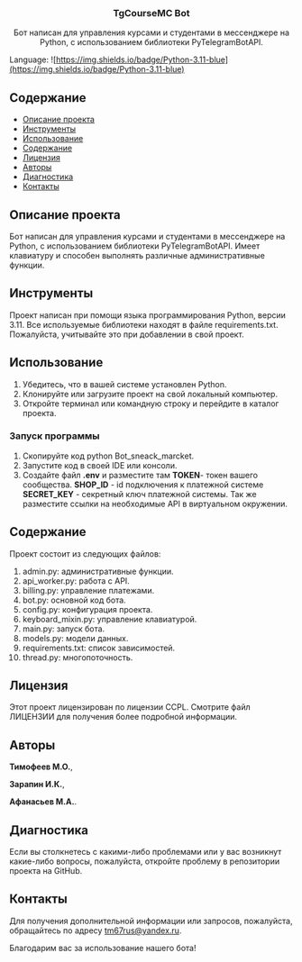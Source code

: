 <br/>
  <h3 align="center">TgCourseMC Bot</h3>

  <p align="center">
    Бот написан для управления курсами и студентами в мессенджере на Python, с использованием библиотеки PyTelegramBotAPI.
  </p>
</p>

Language: ![https://img.shields.io/badge/Python-3.11-blue](https://img.shields.io/badge/Python-3.11-blue)

## Содержание

* [Описание проекта](#Описание_проекта)
* [Инструменты](#Инструменты)
* [Использование](#Использование)
* [Содержание](#Содержание)
* [Лицензия](#Лицензия)
* [Авторы](#авторы)
* [Диагностика](#Диагностика)
* [Контакты](#Контакты)
  
## Описание проекта

 Бот написан для управления курсами и студентами в мессенджере на Python, с использованием библиотеки PyTelegramBotAPI. Имеет клавиатуру и способен выполнять различные административные функции.

## Инструменты

Проект написан при помощи языка программирования Python, версии 3.11.
Все используемые библиотеки находят в файле requirements.txt.
Пожалуйста, учитывайте это при добавлении в свой проект.

## Использование
1. Убедитесь, что в вашей системе установлен Python.
2. Клонируйте или загрузите проект на свой локальный компьютер.
3. Откройте терминал или командную строку и перейдите в каталог проекта.
   
### Запуск программы
1. Скопируйте код python Bot_sneack_marcket.
2. Запустите код в своей IDE или консоли.
3. Создайте файл **.env**  и разместите там **TOKEN**- 
	токен вашего сообщества. **SHOP_ID** - id подключения к платежной системе
  **SECRET_KEY** - секретный ключ платежной системы.
   Так же разместите ссылки на необходимые API в виртуальном окружении.
   
## Содержание

Проект состоит из следующих файлов:
1. admin.py: административные функции.
2. api_worker.py: работа с API.
3. billing.py: управление платежами.
4. bot.py: основной код бота.
5. config.py: конфигурация проекта.
6. keyboard_mixin.py: управление клавиатурой.
7. main.py: запуск бота.
8. models.py: модели данных.
9. requirements.txt: список зависимостей.
10. thread.py: многопоточность.

## Лицензия

Этот проект лицензирован по лицензии CCPL. Смотрите файл ЛИЦЕНЗИИ для получения более подробной информации.

## Авторы

**Тимофеев М.О.**,

**Зарапин И.К.**,

**Афанасьев М.А.**.

## Диагностика
Если вы столкнетесь с какими-либо проблемами или у вас возникнут какие-либо вопросы, пожалуйста, откройте проблему в репозитории проекта на GitHub.

## Контакты
Для получения дополнительной информации или запросов, пожалуйста, обращайтесь по адресу tm67rus@yandex.ru.

Благодарим вас за использование нашего бота!
